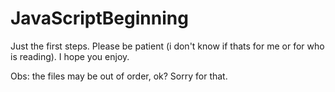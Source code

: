 # JavaScriptBeginning
Just the first steps. Please be patient (i don't know if thats for me or for who is reading).
I hope you enjoy.

Obs: the files may be out of order, ok? Sorry for that.